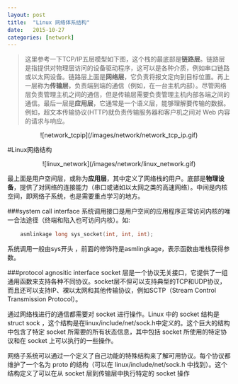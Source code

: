 ```yaml
---
layout: post
title:  "Linux 网络体系结构"
date:   2015-10-27
categories: [network]
---
```

>这里参考一下TCP/IP五层模型如下图，这个栈的最底部是**链路层**。链路层是指提供对物理层访问的设备驱动程序，这可以是各种介质，例如串口链路或以太网设备。链路层上面是**网络层**，它负责将报文定向到目标位置。再上一层称为**传输层**，负责端到端的通信（例如，在一台主机内部）。尽管网络层负责管理主机之间的通信，但是传输层需要负责管理主机内部各端之间的通信。最后一层是**应用层**，它通常是一个语义层，能够理解要传输的数据。例如，超文本传输协议(HTTP)就负责传输服务器和客户机之间对 Web 内容的请求与响应。

<center>![network_tcpip](/images/network/network_tcp_ip.gif)</center>

#Linux网络结构
<center>![linux_network](/images/network/linux_network.gif)</center>

最上面是用户空间层，或称为**应用层**，其中定义了网络栈的用户。底部是**物理设备**，提供了对网络的连接能力（串口或诸如以太网之类的高速网络）。中间是内核空间，即网络子系统，也是需要重点学习的地方。

###system call interface
系统调用接口是用户空间的应用程序正常访问内核的唯一合法途径（终端和陷入也可访问内核）。如:

```c
	asmlinkage long sys_socket(int, int, int);
```

系统调用一般由sys开头 ，前面的修饰符是asmlingkage，表示函数由堆栈获得参数。

###protocol agnositic interface
socket 层是一个协议无关接口，它提供了一组通用函数来支持各种不同协议。socket层不但可以支持典型的TCP和UDP协议，而且还可以支持IP、裸以太网和其他传输协议，例如SCTP（Stream Control Transmission Protocol）。

通过网络栈进行的通信都需要对 socket 进行操作。Linux 中的 socket 结构是 struct sock ，这个结构是在linux/include/net/sock.h中定义的。这个巨大的结构中包含了特定 socket 所需要的所有状态信息，其中包括 socket 所使用的特定协议和在 socket 上可以执行的一些操作。

网络子系统可以通过一个定义了自己功能的特殊结构来了解可用协议。每个协议都维护了一个名为 proto 的结构（可以在 linux/include/net/sock.h 中找到）。这个结构定义了可以在从 socket 层到传输层中执行特定的 socket 操作